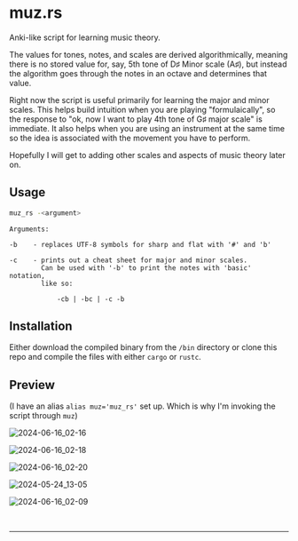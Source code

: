 # muz.rs

Anki-like script for learning music theory.

The values for tones, notes, and scales are derived algorithmically, meaning there is no stored value for, say, 5th tone of D♯ Minor scale (A♯), but instead the algorithm goes through the notes in an octave and determines that value.

Right now the script is useful primarily for learning the major and minor scales. This helps build intuition when you are playing "formulaically", so the response to "ok, now I want to play 4th tone of G♯ major scale" is immediate. It also helps when you are using an instrument at the same time so the idea is associated with the movement you have to perform.

Hopefully I will get to adding other scales and aspects of music theory later on.

## Usage

```bash
muz_rs -<argument>
```

```text
Arguments:

-b    - replaces UTF-8 symbols for sharp and flat with '#' and 'b'

-c    - prints out a cheat sheet for major and minor scales.
        Can be used with '-b' to print the notes with 'basic' notation,
        like so:

            -cb | -bc | -c -b
```

## Installation

Either download the compiled binary from the `/bin` directory or clone this repo and compile the files with either `cargo` or `rustc`.


## Preview
(I have an alias `alias muz='muz_rs'` set up. Which is why I'm invoking the script through `muz`)

![2024-06-16_02-16](https://github.com/endvvell/muz.rs/assets/34137807/953a073b-3022-4f0c-b851-bf112b6e737c)

![2024-06-16_02-18](https://github.com/endvvell/muz.rs/assets/34137807/dddf91cf-d3a2-4a8e-8b48-87fc7ea1d705)

![2024-06-16_02-20](https://github.com/endvvell/muz.rs/assets/34137807/5f4e7e76-b2d4-43c3-9f99-0202351ffb5a)

![2024-05-24_13-05](https://github.com/endvvell/muz.rs/assets/34137807/677580a8-fd53-4bfa-ab5d-4f31e363ab19)

![2024-06-16_02-09](https://github.com/endvvell/muz.rs/assets/34137807/16bd75d9-2dd3-4db2-9061-2d82715e89ff)

<br/>

---

